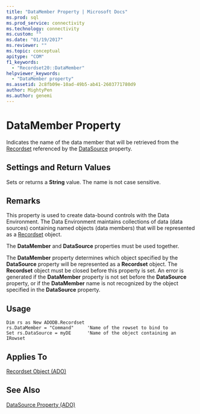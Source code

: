 ```yaml
---
title: "DataMember Property | Microsoft Docs"
ms.prod: sql
ms.prod_service: connectivity
ms.technology: connectivity
ms.custom: ""
ms.date: "01/19/2017"
ms.reviewer: ""
ms.topic: conceptual
apitype: "COM"
f1_keywords: 
  - "Recordset20::DataMember"
helpviewer_keywords: 
  - "DataMember property"
ms.assetid: 2c8fb09e-10ad-49b5-ab41-2603771780d9
author: MightyPen
ms.author: genemi
---
```

# DataMember Property
Indicates the name of the data member that will be retrieved from the [Recordset](../../../ado/reference/ado-api/recordset-object-ado.md) referenced by the [DataSource](../../../ado/reference/ado-api/datasource-property-ado.md) property.  
  
## Settings and Return Values  
 Sets or returns a **String** value. The name is not case sensitive.  
  
## Remarks  
 This property is used to create data-bound controls with the Data Environment. The Data Environment maintains collections of data (data sources) containing named objects (data members) that will be represented as a [Recordset](../../../ado/reference/ado-api/recordset-object-ado.md) object.  
  
 The **DataMember** and **DataSource** properties must be used together.  
  
 The **DataMember** property determines which object specified by the **DataSource** property will be represented as a **Recordset** object. The **Recordset** object must be closed before this property is set. An error is generated if the **DataMember** property is not set before the **DataSource** property, or if the **DataMember** name is not recognized by the object specified in the **DataSource** property.  
  
## Usage  
  
```  
Dim rs as New ADODB.Recordset  
rs.DataMember = "Command"     'Name of the rowset to bind to  
Set rs.DataSource = myDE      'Name of the object containing an IRowset  
```  
  
## Applies To  
 [Recordset Object (ADO)](../../../ado/reference/ado-api/recordset-object-ado.md)  
  
## See Also  
 [DataSource Property (ADO)](../../../ado/reference/ado-api/datasource-property-ado.md)
